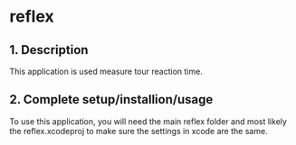 # reflex

## 1. Description
This application is used measure tour reaction time.

## 2. Complete setup/installion/usage
To use this application, you will need the main reflex folder and most likely the reflex.xcodeproj to make sure the settings in xcode are the same.

